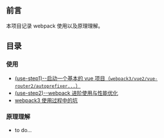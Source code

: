 ## 前言

本项目记录 webpack 使用以及原理理解。

## 目录

### 使用

+ [(use-step1)--启动一个基本的 vue 项目（`webpack3/vue2/vue-router2/autoprefixer...`）](https://github.com/liuyuanyangscript/deep-webpack/issues/1)
+ [(use-step2)--webpack 进阶使用与性能优化](https://github.com/liuyuanyangscript/deep-webpack/issues/2)
+ [webpack3 使用过程中的坑](https://github.com/liuyuanyangscript/deep-webpack/issues/3)

### 原理理解

+ to do...
